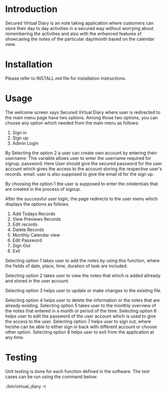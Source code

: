 # Introduction

Secured Virtual Diary is an note taking application where customers can store  their day to day activities in a secured way without worrying about remembering the activities and also with the enhanced features of showcasing the notes of the particular day/month based on the calendar view.

# Installation

Please refer to INSTALL.md file for installation instructions.

# Usage

The welcome screen says Secured Virtual Diary where user is redirected to the main menu page have two options. Among those two options, you can choose any option which needed from the main menu as follows:

1. Sign in
2. Sign up
3. Admin Login

By Selecting the option 2 a user can create own account by entering their:
username: This variable allows user to enter the username required for signup.
password: Here User should give the secured password for the user account which gives the access to the account storing the respective user's records.
email: user is also supposed to give the email id for the sign up.

By choosing the option 1 the user is supposed to enter the credentials that are created in the process of signup.

After the successful user login, the page redirects to the user menu which displays the options as follows.
1. Add Todays Records
2. View Previews Records
3. Edit records
4. Delete Records
5. Monthly Calendar view
6. Edit Password
7. Sign Out
8. Exit

Selecting option 1 takes user to add the notes by using this function, where the fields of date, place, time, duration of task are included.

Selecting option 2 takes user to view the notes that which is added allready and stored in the user account.

Selecting option 3 helps user to update or make changes to the existing file. 

Selecting option 4 helps user to delete the information or the notes that are already existing.
Selecting option 5 takes user to the monthly overview of the notes that entered in a month or period of the time. 
Selecting option 6 helps user to edit the password of the user account which is used to give the access to the user.
Selecting option 7 helps user to sign out, where he/she can be able to either sign in back with different account or choose other option.
Selecting option 8 helps user to exit from the application at any time.
# Testing

Unit testing is done for each function defined in the software. The test cases can be run using the command below:

./bin/virtual_diary -t
